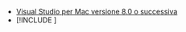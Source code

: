 * [Visual Studio per Mac versione 8.0 o successiva](https://visualstudio.microsoft.com/vs/mac/)
* [!INCLUDE [](~/includes/3.0-SDK.md)]
